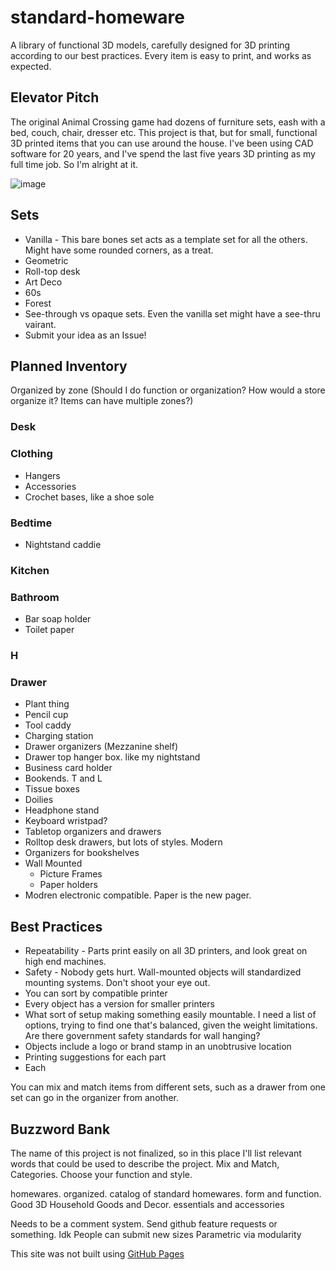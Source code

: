 # standard-homeware
A library of functional 3D models, carefully designed for 3D printing according to our best practices. Every item is easy to print, and works as expected.

## Elevator Pitch
The original Animal Crossing game had dozens of furniture sets, eash with a bed, couch, chair, dresser etc. This project is that, but for small, functional 3D printed items that you can use around the house. I've been using CAD software for 20 years, and I've spend the last five years 3D printing as my full time job. So I'm alright at it.

![image](https://github.com/nathangineer/standard-homeware/assets/26797863/1f46f934-0c8f-45b6-9945-6aa1b74b5051)

## Sets
- Vanilla - This bare bones set acts as a template set for all the others. Might have some rounded corners, as a treat.
- Geometric
- Roll-top desk
- Art Deco
- 60s
- Forest
- See-through vs opaque sets. Even the vanilla set might have a see-thru vairant.
- Submit your idea as an Issue!

## Planned Inventory
Organized by zone (Should I do function or organization? How would a store organize it? Items can have multiple zones?)
### Desk
### Clothing
- Hangers
- Accessories
- Crochet bases, like a shoe sole
### Bedtime
- Nightstand caddie
### Kitchen
### Bathroom
- Bar soap holder
- Toilet paper
### H
### Drawer
- Plant thing
- Pencil cup
- Tool caddy
- Charging station
- Drawer organizers (Mezzanine shelf)
- Drawer top hanger box. like my nightstand
- Business card holder
- Bookends. T and L
- Tissue boxes
- Doilies
- Headphone stand
- Keyboard wristpad?
- Tabletop organizers and drawers
- Rolltop desk drawers, but lots of styles. Modern
- Organizers for bookshelves
- Wall Mounted
  - Picture Frames
  - Paper holders
- Modren electronic compatible. Paper is the new pager.

## Best Practices
- Repeatability - Parts print easily on all 3D printers, and look great on high end machines.
- Safety - Nobody gets hurt. Wall-mounted objects will standardized mounting systems. Don't shoot your eye out.
- You can sort by compatible printer
- Every object has a version for smaller printers
- What sort of setup making something easily mountable. I need a list of options, trying to find one that's balanced, given the weight limitations. Are there government safety standards for wall hanging?
- Objects include a logo or brand stamp in an unobtrusive location
- Printing suggestions for each part
- Each 

You can mix and match items from different sets, such as a drawer from one set can go in the organizer from another.

## Buzzword Bank
The name of this project is not finalized, so in this place I'll list relevant words that could be used to describe the project. Mix and Match, Categories. Choose your function and style. 

homewares. organized. catalog of standard homewares. form and function. Good 3D Household Goods and Decor. essentials and accessories

Needs to be a comment system. Send github feature requests or something. Idk
People can submit new sizes 
Parametric via modularity


This site was not built using [GitHub Pages](https://pages.github.com/)
